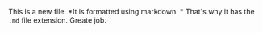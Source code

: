 This is a new file. *It is formatted using markdown. * That's why it has the `.md` file extension. Greate job.
